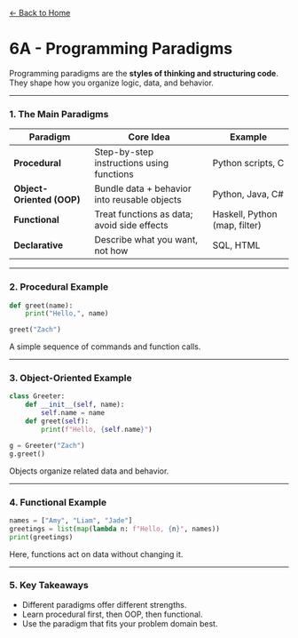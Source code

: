[← Back to Home](../README.md)

# 6A - Programming Paradigms

Programming paradigms are the **styles of thinking and structuring code**.  
They shape how you organize logic, data, and behavior.

---

### 1. The Main Paradigms

| Paradigm | Core Idea | Example |
|-----------|------------|----------|
| **Procedural** | Step-by-step instructions using functions | Python scripts, C |
| **Object-Oriented (OOP)** | Bundle data + behavior into reusable objects | Python, Java, C# |
| **Functional** | Treat functions as data; avoid side effects | Haskell, Python (map, filter) |
| **Declarative** | Describe what you want, not how | SQL, HTML |

---

### 2. Procedural Example

```python
def greet(name):
    print("Hello,", name)

greet("Zach")
```

A simple sequence of commands and function calls.

---

### 3. Object-Oriented Example

```python
class Greeter:
    def __init__(self, name):
        self.name = name
    def greet(self):
        print(f"Hello, {self.name}")

g = Greeter("Zach")
g.greet()
```

Objects organize related data and behavior.

---

### 4. Functional Example

```python
names = ["Amy", "Liam", "Jade"]
greetings = list(map(lambda n: f"Hello, {n}", names))
print(greetings)
```

Here, functions act on data without changing it.

---

### 5. Key Takeaways
- Different paradigms offer different strengths.  
- Learn procedural first, then OOP, then functional.  
- Use the paradigm that fits your problem domain best.

